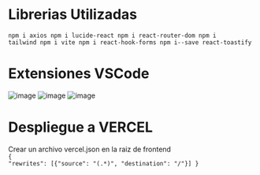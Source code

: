 # Librerias Utilizadas
<code>npm i axios
npm i lucide-react
npm i react-router-dom
npm i tailwind
npm i vite
npm i react-hook-forms
npm i--save react-toastify
</code>

# Extensiones VSCode
![image](https://github.com/cristian-simba/plantilla/assets/117742977/6d01b418-411d-49ad-848c-c4ccc6b6e044)
![image](https://github.com/cristian-simba/plantilla/assets/117742977/99521bf3-67d1-4c39-ab0d-f5c88e68bc5b)
![image](https://github.com/cristian-simba/plantilla/assets/117742977/a01547fc-2f7c-4f1e-ad7b-30440ad41621)

# Despliegue a VERCEL
Crear un archivo vercel.json en la raiz de frontend <br>
<code>{
    "rewrites": [{"source": "(.*)", "destination": "/"}]
}
</code>
<br>

